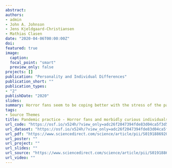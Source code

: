 ```yaml
---
abstract:
authors:
- admin
- John A. Johnson
- Jens Kjeldgaard-Christiansen
- Mathias Clasen
date: "2020-04-06T00:00:00Z"
doi:
featured: true
image:
  caption:
  focal_point: "smart"
  preview_only: false
projects: []
publication: "Personality and Individual Differences"
publication_short: ""
publication_types:
- "2"
publishDate: "2020"
slides:
summary: Horror fans seem to be coping better with the stress of the pandemic.
tags:
- Source Themes
title: Pandemic practice - Horror fans and morbidly curious individuals are more psychologically resilient during the COVID-19 pandemic
url_code: "https://osf.io/x524h/?view_only=adc26f2047394fde83d04ca5f3d58212"
url_dataset: "https://osf.io/x524h/?view_only=adc26f2047394fde83d04ca5f3d58212"
url_pdf: "https://www.sciencedirect.com/science/article/pii/S0191886920305882"
url_poster: ""
url_project: ""
url_slides: ""
url_source: "https://www.sciencedirect.com/science/article/pii/S0191886920305882"
url_video: ""
---
```

